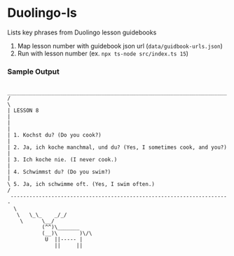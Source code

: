 # Duolingo-ls

Lists key phrases from Duolingo lesson guidebooks

1. Map lesson number with guidebook json url (`data/guidbook-urls.json`)
2. Run with lesson number (ex. `npx ts-node src/index.ts 15`)

### Sample Output

```
 ______________________________________________________________________
/                                                                      \
| LESSON 8                                                             |
|                                                                      |
| 1. Kochst du? (Do you cook?)                                         |
| 2. Ja, ich koche manchmal, und du? (Yes, I sometimes cook, and you?) |
| 3. Ich koche nie. (I never cook.)                                    |
| 4. Schwimmst du? (Do you swim?)                                      |
\ 5. Ja, ich schwimme oft. (Yes, I swim often.)                        /
 ----------------------------------------------------------------------
  \
   \   \_\_    _/_/
    \      \__/
           (^^)\_______
           (__)\       )\/\
            U  ||----- |
               ||     ||
```
